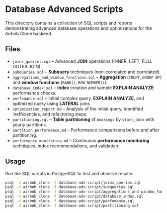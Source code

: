 # Database Advanced Scripts

This directory contains a collection of SQL scripts and reports demonstrating advanced database operations and optimizations for the Airbnb Clone backend.

## Files

* `joins_queries.sql` – Advanced **JOIN** operations (INNER, LEFT, FULL OUTER JOIN).
* `subqueries.sql` – **Subquery** techniques (non-correlated and correlated).
* `aggregations_and_window_functions.sql` – **Aggregation** (`COUNT`, `GROUP BY`) and **window functions** (`RANK()`, `ROW_NUMBER()`).
* `database_index.sql` – **Index** creation and sample **EXPLAIN ANALYZE** performance checks.
* `perfomance.sql` – Initial complex query, **EXPLAIN ANALYZE**, and optimized query using **LATERAL** joins.
* `optimization_report.md` – Analysis of the initial query, identified inefficiencies, and refactoring steps.
* `partitioning.sql` – **Table partitioning** of `bookings` by `start_date` with yearly partitions.
* `partition_performance.md` – Performance comparisons before and after partitioning.
* `performance_monitoring.md` – Continuous **performance monitoring** techniques, index recommendations, and validation.

## Usage

Run the SQL scripts in PostgreSQL to test and observe results:

```bash
psql -d airbnb_clone -f database-adv-script/joins_queries.sql
psql -d airbnb_clone -f database-adv-script/subqueries.sql
psql -d airbnb_clone -f database-adv-script/aggregations_and_window_functions.sql
psql -d airbnb_clone -f database-adv-script/database_index.sql
psql -d airbnb_clone -f database-adv-script/perfomance.sql
psql -d airbnb_clone -f database-adv-script/partitioning.sql
```
